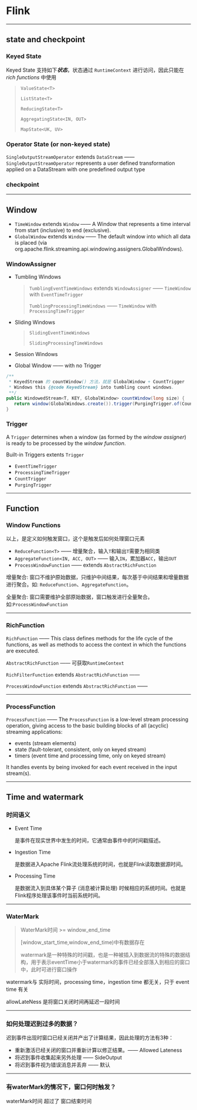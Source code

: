 # Flink

---

## state and checkpoint

### Keyed State

Keyed State 支持如下***状态***，状态通过 `RuntimeContext` 进行访问，因此只能在 *rich functions* 中使用

> `ValueState<T>`
>
> `ListState<T>`
>
> `ReducingState<T>`
>
> `AggregatingState<IN, OUT>`
>
> `MapState<UK, UV>`

### Operator State (or non-keyed state)

`SingleOutputStreamOperator` extends `DataStream` —— `SingleOutputStreamOperator` represents a user defined transformation applied on a DataStream with one predefined output type



### checkpoint



---

## Window

+ `TimeWindow` extends `Window` —— A Window that represents a time interval from start (inclusive) to end (exclusive).
+ `GlobalWindow` extends `Window` —— The default window into which all data is placed (via org.apache.flink.streaming.api.windowing.assigners.GlobalWindows).

### WindowAssigner

+ Tumbling Windows

  > `TumblingEventTimeWindows` extends `WindowAssigner` —— `TimeWindow` with `EventTimeTrigger`
  >
  > `TumblingProcessingTimeWindows` —— `TimeWindow` with `ProcessingTimeTrigger`

+ Sliding Windows

  > `SlidingEventTimeWindows`
  >
  > `SlidingProcessingTimeWindows`

+ Session Windows
+ Global Window —— with no Trigger

```java
/**
 * KeyedStream 的 countWindow() 方法，就是 GlobalWindow + CountTrigger
 * Windows this {@code KeyedStream} into tumbling count windows.
 **/
public WindowedStream<T, KEY, GlobalWindow> countWindow(long size) {
   return window(GlobalWindows.create()).trigger(PurgingTrigger.of(CountTrigger.of(size)));
}
```

### Trigger

A `Trigger` determines when a window (as formed by the *window assigner*) is ready to be processed by the *window function*.

Built-in Triggers extents `Trigger`

+ `EventTimeTrigger`
+ `ProcessingTimeTrigger`
+ `CountTrigger`
+ `PurgingTrigger`

---

## Function

### Window Functions

以上，是定义如何触发窗口，这个是触发后如何处理窗口元素

+ `ReduceFunction<T>` —— 增量聚合，输入`T`和输出`T`需要为相同类
+ `AggregateFunction<IN, ACC, OUT>` —— 输入`IN`，累加器`ACC`，输出`OUT`
+ `ProcessWindowFunction` —— extends `AbstractRichFunction`

增量聚合: 窗口不维护原始数据，只维护中间结果，每次基于中间结果和增量数据进行聚合。如: `ReduceFunction`、`AggregateFunction`。

全量聚合: 窗口需要维护全部原始数据，窗口触发进行全量聚合。如:`ProcessWindowFunction`

---

### RichFunction

`RichFunction` —— This class defines methods for the life cycle of the functions, as well as methods to access the context in which the functions are executed.

`AbstractRichFunction` —— 可获取`RuntimeContext`

`RichFilterFunction` extends `AbstractRichFunction` —— 

`ProcessWindowFunction` extends `AbstractRichFunction` —— 

---

### ProcessFunction

`ProcessFunction` —— The `ProcessFunction` is a low-level stream processing operation, giving access to the basic building blocks of all (acyclic) streaming applications:

- events (stream elements)
- state (fault-tolerant, consistent, only on keyed stream)
- timers (event time and processing time, only on keyed stream)

It handles events by being invoked for each event received in the input stream(s).

---

## Time and watermark

### 时间语义

+ Event Time

  是事件在现实世界中发生的时间，它通常由事件中的时间戳描述。

+ Ingestion Time

  是数据进入Apache Flink流处理系统的时间，也就是Flink读取数据源时间。

+ Processing Time

  是数据流入到具体某个算子 (消息被计算处理) 时候相应的系统时间。也就是Flink程序处理该事件时当前系统时间。

---

### WaterMark

> WaterMark时间 >= window_end_time
>
> [window_start_time,window_end_time)中有数据存在
>
> watermark是一种特殊的时间戳，也是一种被插入到数据流的特殊的数据结构，用于表示eventTime小于watermark的事件已经全部落入到相应的窗口中，此时可进行窗口操作

watermark与 实际时间，processing time，ingestion time 都无关，只于 event time 有关

allowLateNess 是将窗口关闭时间再延迟一段时间

---

### 如何处理迟到过多的数据？

迟到事件出现时窗口已经关闭并产出了计算结果，因此处理的方法有3种：
+ 重新激活已经关闭的窗口并重新计算以修正结果。—— Allowed Lateness
+ 将迟到事件收集起来另外处理 —— SideOutput
+ 将迟到事件视为错误消息并丢弃 —— 默认

---

### 有waterMark的情况下，窗口何时触发？

waterMark时间 超过了 窗口结束时间